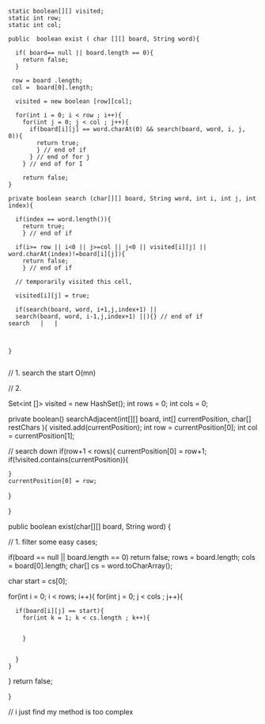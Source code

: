 ```

static boolean[][] visited;
static int row;
static int col;

public  boolean exist ( char [][] board, String word){

  if( board== null || board.length == 0){
    return false;
  }

 row = board .length;
 col =  board[0].length;

  visited = new boolean [row][col];

  for(int i = 0; i < row ; i++){
    for(int j = 0; j < col ; j++){
      if(board[i][j] == word.charAt(0) && search(board, word, i, j, 0)){
        return true;
        } // end of if
      } // end of for j
    } // end of for I

    return false;
}

private boolean search (char[][] board, String word, int i, int j, int index){

  if(index == word.length()){
    return true;
    } // end of if

  if(i>= row || i<0 || j>=col || j<0 || visited[i][j] || word.charAt(index)!=board[i][j]){
    return false;
    } // end of if

  // temporarily visited this cell,

  visited[i][j] = true;

  if(search(board, word, i+1,j,index+1) ||
  search(board, word, i-1,j,index+1) ||){} // end of if
search   |   |  



}


```



// 1. search the start O(mn)

// 2.


Set<int []> visited = new HashSet();
int rows = 0;
int cols = 0;

private boolean() searchAdjacent(int[][] board, int[] currentPosition, char[] restChars ){
  visited.add(currentPosition);
  int row = currentPosition[0];
  int col = currentPosition[1];

  // search down
  if(row+1 < rows){
    currentPosition[0] = row+1;
    if(!visited.contains(currentPosition)){

    }
    currentPosition[0] = row;

  }







}

public boolean exist(char[][] board, String word) {

  // 1. filter some easy cases;

  if(board == null || board.length == 0)
    return false;
   rows = board.length;
   cols = board[0].length;
  char[] cs = word.toCharArray();

  char start = cs[0];

  for(int i = 0; i < rows; i++){
    for(int j = 0; j < cols ; j++){

      if(board[i][j] == start){
        for(int k = 1; k < cs.length ; k++){


        }


      }
    }
  }
  return false;

}

// i just find my method is too complex

